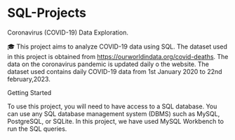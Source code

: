 # SQL-Projects
Coronavirus (COVID-19) Data Exploration.

🎓 This project aims to analyze COVID-19 data using SQL. The dataset used in this project is obtained from https://ourworldindata.org/covid-deaths. The data on the coronavirus pandemic is updated daily o the website. The dataset used contains daily COVID-19 data from 1st January 2020 to 22nd february,2023.

Getting Started

To use this project, you will need to have access to a SQL database. You can use any SQL database management system (DBMS) such as MySQL, PostgreSQL, or SQLite. In this project, we have used MySQL Workbench to run the SQL queries.
